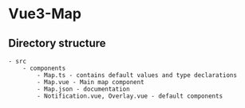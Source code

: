 # Vue3-Map

## Directory structure

    - src
        - components
            - Map.ts - contains default values and type declarations
            - Map.vue - Main map component
            - Map.json - documentation
            - Notification.vue, Overlay.vue - default components
